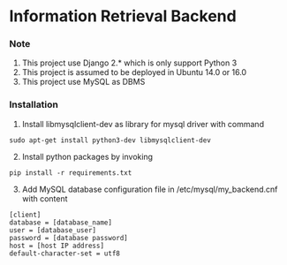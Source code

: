 # Information Retrieval Backend

### Note
1. This project use Django 2.* which is only support Python 3
2. This project is assumed to be deployed in Ubuntu 14.0 or 16.0
3. This project use MySQL as DBMS

### Installation
1. Install libmysqlclient-dev as library for mysql driver with command
```
sudo apt-get install python3-dev libmysqlclient-dev
``` 
2. Install python packages by invoking
```
pip install -r requirements.txt
```
3. Add MySQL database configuration file in /etc/mysql/my_backend.cnf with content
```
[client]
database = [database_name]
user = [database_user]
password = [database password]
host = [host IP address]
default-character-set = utf8
```



